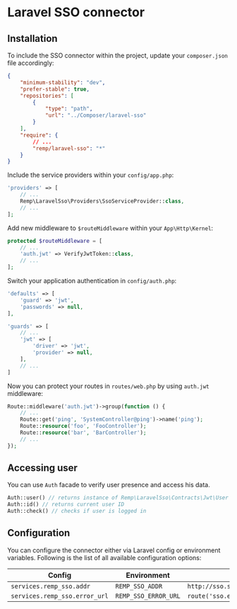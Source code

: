# Laravel SSO connector

## Installation

To include the SSO connector within the project, update your `composer.json` file accordingly:

```json
{
    "minimum-stability": "dev",
    "prefer-stable": true,
    "repositories": [
        {
            "type": "path",
            "url": "../Composer/laravel-sso"
        }
    ],
    "require": {
        // ... 
        "remp/laravel-sso": "*"
    }
}
```

Include the service providers within your `config/app.php`:

```php
'providers' => [
    // ...
    Remp\LaravelSso\Providers\SsoServiceProvider::class,
    // ...
];
```

Add new middleware to `$routeMiddleware` within your `App\Http\Kernel`:

```php
protected $routeMiddleware = [
    // ...
    'auth.jwt' => VerifyJwtToken::class,
    // ...
];
```

Switch your application authentication in `config/auth.php`:

```php
'defaults' => [
    'guard' => 'jwt',
    'passwords' => null,
],

'guards' => [
    // ...
    'jwt' => [
        'driver' => 'jwt',
        'provider' => null,
    ],
    // ...
]
```

Now you can protect your routes in `routes/web.php` by using `auth.jwt` middleware:

```php
Route::middleware('auth.jwt')->group(function () {
    // ...
    Route::get('ping', 'SystemController@ping')->name('ping');
    Route::resource('foo', 'FooController');
    Route::resource('bar', 'BarController');
    // ...
});
```

## Accessing user

You can use `Auth` facade to verify user presence and access his data.

```php
Auth::user() // returns instance of Remp\LaravelSso\Contracts\Jwt\User
Auth::id() // returns current user ID
Auth::check() // checks if user is logged in
```

## Configuration

You can configure the connector either via Laravel config or environment variables. Following is the list
of all available configuration options:

| Config | Environment | Default
| --- | --- | --- |
| `services.remp_sso.addr` | `REMP_SSO_ADDR` | `http://sso.subscription.agora.md` |
| `services.remp_sso.error_url` | `REMP_SSO_ERROR_URL` | `route('sso.error')` |
